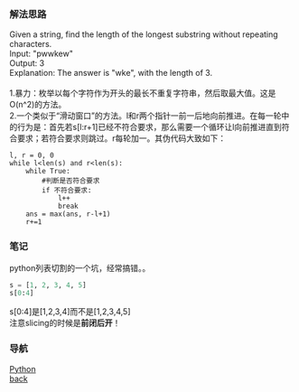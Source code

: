 
### 解法思路
Given a string, find the length of the longest substring without repeating characters.<br/>Input: "pwwkew"<br/>Output: 3<br/>Explanation: The answer is "wke", with the length of 3. <br/><br/>1.暴力：枚举以每个字符作为开头的最长不重复字符串，然后取最大值。这是O(n^2)的方法。<br/>2.一个类似于“滑动窗口”的方法。l和r两个指针一前一后地向前推进。在每一轮中的行为是：首先若s[l:r+1]已经不符合要求，那么需要一个循环让l向前推进直到符合要求；若符合要求则跳过。r每轮加一。其伪代码大致如下：
```
l, r = 0, 0
while l<len(s) and r<len(s):
    while True:
        #判断是否符合要求
        if 不符合要求:
            l++
            break
    ans = max(ans, r-l+1)
    r+=1
```
### 笔记
python列表切割的一个坑，经常搞错。。
```python
s = [1, 2, 3, 4, 5]
s[0:4]
```
s[0:4]是[1,2,3,4]而不是[1,2,3,4,5]<br/>注意slicing的时候是**前闭后开**！
### 导航
[Python](../codes-src/3_py.md)<br/>
[back](../README.md)
